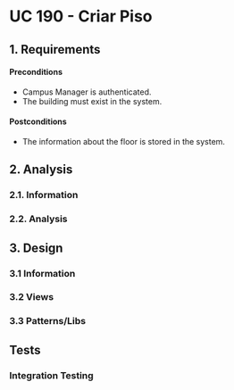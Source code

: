 # UC 190 - Criar Piso

## 1. Requirements


#### Preconditions
* Campus Manager is authenticated.
* The building must exist in the system.

#### Postconditions
* The information about the floor is stored in the system.

## 2. Analysis

### 2.1. Information

### 2.2. Analysis

## 3. Design

### 3.1 Information

### 3.2 Views

### 3.3 Patterns/Libs

## Tests

### Integration Testing